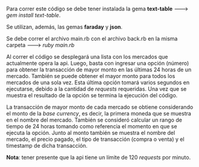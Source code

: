 Para correr este código se debe tener instalada la gema **text-table** ---> *gem install text-table*.

Se utilizan, además, las gemas **faraday** y **json**.

Se debe correr el archivo main.rb con el archivo back.rb en la misma carpeta --->  *ruby main.rb*

Al correr el código se desplegará una lista con los mercados que actualmente opera la api. Luego, basta con ingresar una opción (número) para obtener la transacción de mayor monto en las últimas 24 horas de un mercado. También se puede obtener el mayor monto para todos los mercados de una sola vez. Esta última opción tomará varios segundos en ejecutarse, debido a la cantidad de *requests* requeridas. Una vez que se muestra el resultado de la opción se termina la ejecución del código.

La transacción de mayor monto de cada mercado se obtiene considerando el monto de la *base currency*, es decir, la primera moneda que se muestra en el nombre del mercado. También se consideró calcular un rango de tiempo de 24 horas tomando como referencia el momento en que se ejecuta la opción. Junto al monto también se muestra el nombre del mercado, el precio pagado, el tipo de transacción (compra o venta) y el timestamp de dicha transacción.

**Nota**: tener presente que la api tiene un límite de 120 *requests* por minuto.